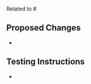 <!--
Link a related issue to this PR. If there is no related issue, please create one first.
-->

Related to #

## Proposed Changes

*

## Testing Instructions

<!--
Add as many details as possible to help others reproduce the issue and test the fix.
"Before / After" screenshots can also be very helpful when the change is visual.
-->

* 
